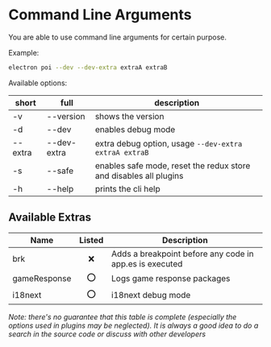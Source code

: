 # Command Line Arguments

You are able to use command line arguments for certain purpose.

Example:
```sh
electron poi --dev --dev-extra extraA extraB
```

Available options:

| short | full | description|
|-|-|-|
|-v|--version|shows the version|
|-d|--dev|enables debug mode|
|--extra|--dev-extra| extra debug option, usage `--dev-extra extraA extraB`|
|-s|--safe|enables safe mode, reset the redux store and disables all plugins|
|-h|--help|prints the cli help|


## Available Extras

| Name | Listed | Description |
|------|:------:|-------------|
| brk              | ❌ | Adds a breakpoint before any code in app.es is executed |
| gameResponse     | ⭕️ | Logs game response packages|
| i18next          | ⭕️ | i18next debug mode |


_Note: there's no guarantee that this table is complete (especially the options used in plugins may be neglected). It is always a good idea to do a search in the source code or discuss with other developers_
